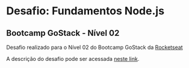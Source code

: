# Desafio: Fundamentos Node.js
## Bootcamp GoStack - Nível 02

Desafio realizado para o Nível 02 do Bootcamp GoStack da [Rocketseat](https://rocketseat.com.br/)

A descrição do desafio pode ser acessada [neste link](https://github.com/Rocketseat/bootcamp-gostack-desafios/tree/master/desafio-database-upload).
